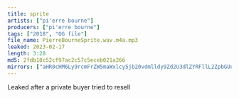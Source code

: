 ```yaml
---
title: sprite
artists: ["pi'erre bourne"]
producers: ["pi'erre bourne"]
tags: ["2018", "OG file"]
file_name: PierreBourneSprite.wav.m4a.mp3
leaked: 2023-02-17
length: 3:28
md5: 2fdb18c52cf97ac2c57c5eceb021a266
mirrors: ["aHR0cHM6Ly9rcmFrZW5maWxlcy5jb20vdmlldy9Zd2U3dlZYRFllL2ZpbGUuaHRtbA==", "aHR0cHM6Ly9kYnJlZS5vcmcvdi9lNmE2MGQ="]
---
```

Leaked after a private buyer tried to resell
